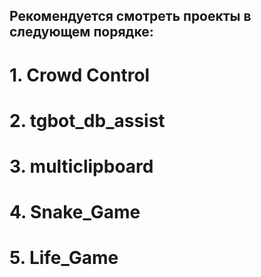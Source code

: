 ## Рекомендуется смотреть проекты в следующем порядке:
# 1. Crowd Control
# 2. tgbot_db_assist
# 3. multiclipboard
# 4. Snake_Game
# 5. Life_Game
